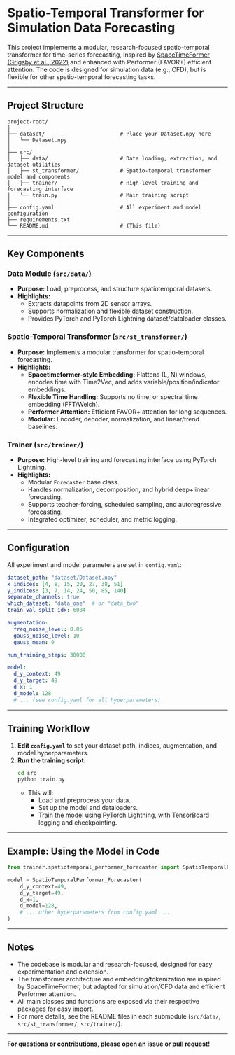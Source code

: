 # Spatio-Temporal Transformer for Simulation Data Forecasting

This project implements a modular, research-focused spatio-temporal transformer for time-series forecasting, inspired by [SpaceTimeFormer (Grigsby et al., 2022)](https://arxiv.org/abs/2201.00051) and enhanced with Performer (FAVOR+) efficient attention. The code is designed for simulation data (e.g., CFD), but is flexible for other spatio-temporal forecasting tasks.

---

## Project Structure

```
project-root/
│
├── dataset/                        # Place your Dataset.npy here
│   └── Dataset.npy
│
├── src/
│   ├── data/                       # Data loading, extraction, and dataset utilities
│   ├── st_transformer/             # Spatio-temporal transformer model and components
│   ├── trainer/                    # High-level training and forecasting interface
│   └── train.py                    # Main training script
│
├── config.yaml                     # All experiment and model configuration
├── requirements.txt
└── README.md                       # (This file)
```

---

## Key Components

### Data Module (`src/data/`)
- **Purpose:** Load, preprocess, and structure spatiotemporal datasets.
- **Highlights:**
  - Extracts datapoints from 2D sensor arrays.
  - Supports normalization and flexible dataset construction.
  - Provides PyTorch and PyTorch Lightning dataset/dataloader classes.

### Spatio-Temporal Transformer (`src/st_transformer/`)
- **Purpose:** Implements a modular transformer for spatio-temporal forecasting.
- **Highlights:**
  - **Spacetimeformer-style Embedding:** Flattens (L, N) windows, encodes time with Time2Vec, and adds variable/position/indicator embeddings.
  - **Flexible Time Handling:** Supports no time, or spectral time embedding (FFT/Welch).
  - **Performer Attention:** Efficient FAVOR+ attention for long sequences.
  - **Modular:** Encoder, decoder, normalization, and linear/trend baselines.

### Trainer (`src/trainer/`)
- **Purpose:** High-level training and forecasting interface using PyTorch Lightning.
- **Highlights:**
  - Modular `Forecaster` base class.
  - Handles normalization, decomposition, and hybrid deep+linear forecasting.
  - Supports teacher-forcing, scheduled sampling, and autoregressive forecasting.
  - Integrated optimizer, scheduler, and metric logging.

---

## Configuration

All experiment and model parameters are set in `config.yaml`:

```yaml
dataset_path: "dataset/Dataset.npy"
x_indices: [4, 8, 15, 20, 27, 38, 51]
y_indices: [3, 7, 14, 24, 50, 85, 140]
separate_channels: true
which_dataset: "data_one"  # or "data_two"
train_val_split_idx: 6084

augmentation:
  freq_noise_level: 0.05
  gauss_noise_level: 10
  gauss_mean: 0

num_training_steps: 30000

model:
  d_y_context: 49
  d_y_target: 49
  d_x: 1
  d_model: 128
  # ... (see config.yaml for all hyperparameters)
```

---

## Training Workflow

1. **Edit `config.yaml`** to set your dataset path, indices, augmentation, and model hyperparameters.
2. **Run the training script:**
   ```bash
   cd src
   python train.py
   ```
   - This will:
     - Load and preprocess your data.
     - Set up the model and dataloaders.
     - Train the model using PyTorch Lightning, with TensorBoard logging and checkpointing.

---

## Example: Using the Model in Code

```python
from trainer.spatiotemporal_performer_forecaster import SpatioTemporalPerformer_Forecaster

model = SpatioTemporalPerformer_Forecaster(
    d_y_context=49,
    d_y_target=49,
    d_x=1,
    d_model=128,
    # ... other hyperparameters from config.yaml ...
)
```

---

## Notes

- The codebase is modular and research-focused, designed for easy experimentation and extension.
- The transformer architecture and embedding/tokenization are inspired by SpaceTimeFormer, but adapted for simulation/CFD data and efficient Performer attention.
- All main classes and functions are exposed via their respective packages for easy import.
- For more details, see the README files in each submodule (`src/data/`, `src/st_transformer/`, `src/trainer/`).

---

**For questions or contributions, please open an issue or pull request!**